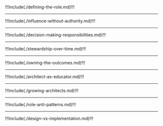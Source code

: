 !!!include(./defining-the-role.md)!!!

---
!!!include(./influence-without-authority.md)!!!

---
!!!include(./decision-making-responsibilities.md)!!!

---
!!!include(./stewardship-over-time.md)!!!

---
!!!include(./owning-the-outcomes.md)!!!

---
!!!include(./architect-as-educator.md)!!!

---
!!!include(./growing-architects.md)!!!

---
!!!include(./role-anti-patterns.md)!!!

---
!!!include(./design-vs-implementation.md)!!!